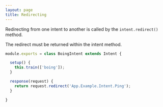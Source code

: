 ```yaml
---
layout: page
title: Redirecting
---
```


Redirecting from one intent to another is called by the `intent.redirect()` method.

The redirect must be returned within the intent method.

~~~javascript
module.exports = class BoingIntent extends Intent {

  setup() {
    this.train(['boing']);
  }

  response(request) {
    return request.redirect('App.Example.Intent.Ping');
  }

}
~~~